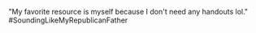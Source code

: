 "My favorite resource is myself because I don't need any handouts lol." #SoundingLikeMyRepublicanFather
